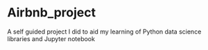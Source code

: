 # Airbnb_project
A self guided project I did to aid my learning of Python data science libraries and Jupyter notebook
